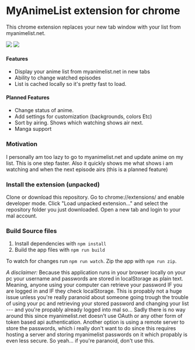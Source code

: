 # MyAnimeList extension for chrome

This chrome extension replaces your new tab window with your list from myanimelist.net.

![](http://i.imgur.com/1TLAdjf.jpg)
![](http://i.imgur.com/PlCqird.jpg)

#### Features
- Display your anime list from myanimelist.net in new tabs
- Ability to change watched episodes
- List is cached locally so it's pretty fast to load.

#### Planned Features
- Change status of anime.
- Add settings for customization (backgrounds, colors Etc)
- Sort by airing. Shows which watching shows air next.
- Manga support

### Motivation
I personally am too lazy to go to myanimelist.net and update anime on my list. This is one step faster. Also it quickly shows me what shows i am watching and when the next episode airs (this is a planned feature)

### Install the extension (unpacked)

Clone or download this repository. Go to chrome://extensions/ and enable developer mode. Click "Load unpacked extension..." and select the repository folder you just downloaded. Open a new tab and login to your mal account.

### Build Source files

1. Install dependencies with `npm install`
2. Build the app files with `npm run build`

To watch for changes run `npm run watch`. Zip the app with `npm run zip`.

*A disclaimer:* Because this application runs in your browser locally on your pc your username and passwords are stored in localStorage as plain text. Meaning, anyone using your computer can retrieve your password IF you are logged in and IF they check localStorage. This is propably not a huge issue unless you're really paranoid about someone going trough the trouble of using your pc and retrieving your stored password and changing your list --- and you're propably already logged into mal so... Sadly there is no way around this since myanimelist.net doesn't use OAuth or any other form of token based api authentication. Another option is using a remote server to store the passwords, which i really don't want to do since this requires hosting a server and storing myanimelist passwords on it which propably is even less secure. So yeah... if you're paranoid, don't use this.

